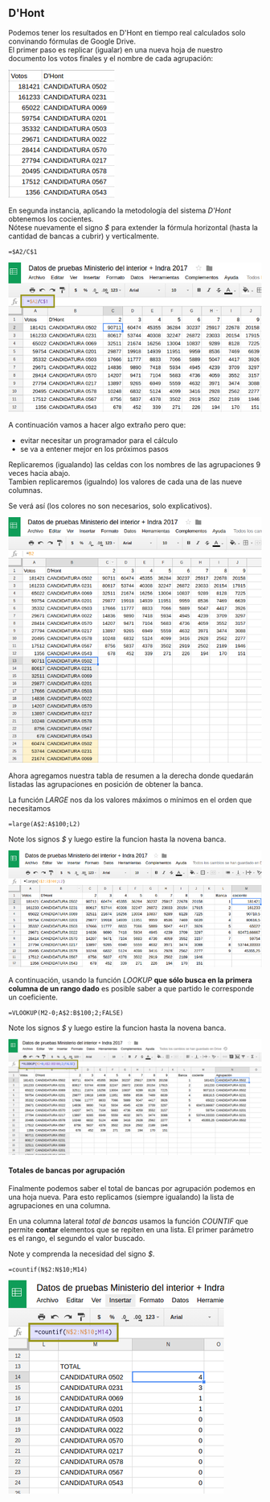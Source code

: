 ## D'Hont

Podemos tener los resultados en D'Hont en tiempo real calculados solo convinando fórmulas de Google Drive.  
El primer paso es replicar (igualar) en una nueva hoja de nuestro documento los votos 
finales y el nombre de cada agrupación:  

![dhont-01](../img/dhont-01.png)

En segunda instancia, aplicando la metodología del sistema _D'Hont_ obtenemos los cocientes.  
Nótese nuevamente el signo _$_ para extender la fórmula horizontal (hasta la cantidad 
de bancas a cubrir) y verticalmente.  

```
=$A2/C$1
```

![dhont-02](../img/dhont-02.png)


A continuación vamos a hacer algo extraño pero que:
 - evitar necesitar un programador para el cálculo
 - se va a entener mejor en los próximos pasos

Replicaremos (igualando) las celdas con los nombres de las agrupaciones 9 veces hacia abajo.  
Tambien replicaremos (igualndo) los valores de cada una de las nueve columnas.  

Se verá así (los colores no son necesarios, solo explicativos).  

![dhont-03](../img/dhont-03.png)

Ahora agregamos nuestra tabla de resumen a la derecha donde quedarán listadas las 
agrupaciones en posición de obtener la banca.  

La función _LARGE_ nos da los valores máximos o mínimos en el orden que 
necesitamos

```
=large(A$2:A$100;L2)
```
Note los signos _$_ y luego estire la funcion hasta la novena banca.  

![dhont-04](../img/dhont-04.png)

A continuación, usando la función _LOOKUP_ 
**que sólo busca en la primera columna de un rango dado** es posible saber a que partido le 
corresponde un coeficiente.

```
=VLOOKUP(M2-0;A$2:B$100;2;FALSE)
```
Note los signos _$_ y luego estire la funcion hasta la novena banca.  

![dhont-05](../img/dhont-05.png)

#### Totales de bancas por agrupación

Finalmente podemos saber el total de bancas por agrupación podemos en una hoja 
nueva. Para esto replicamos (siempre igualando) la lista de agrupaciones en una columna.  

En una columna lateral _total de bancas_ usamos la función _COUNTIF_ que permite **contar** 
elementos que se repiten en una lista. El primer parámetro es el rango, el segundo el valor buscado.  

Note y comprenda la necesidad del signo _$_.  

```
=countif(N$2:N$10;M14)
```

![dhont-06](../img/dhont-06.png)